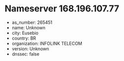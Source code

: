 # Nameserver 168.196.107.77

* as_number: 265451
* name: Unknown
* city: Eusebio
* country: BR
* organization: INFOLINK TELECOM
* version: Unknown
* dnssec: false
